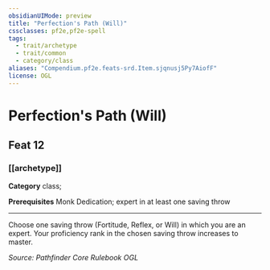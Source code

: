 ```yaml
---
obsidianUIMode: preview
title: "Perfection's Path (Will)"
cssclasses: pf2e,pf2e-spell
tags:
  - trait/archetype
  - trait/common
  - category/class
aliases: "Compendium.pf2e.feats-srd.Item.sjqnusj5Py7AiofF"
license: OGL
---
```

# Perfection's Path (Will)
## Feat 12
### [[archetype]]

**Category** class; 



**Prerequisites** Monk Dedication; expert in at least one saving throw
* * *
Choose one saving throw (Fortitude, Reflex, or Will) in which you are an expert. Your proficiency rank in the chosen saving throw increases to master.

*Source: Pathfinder Core Rulebook*
*OGL*